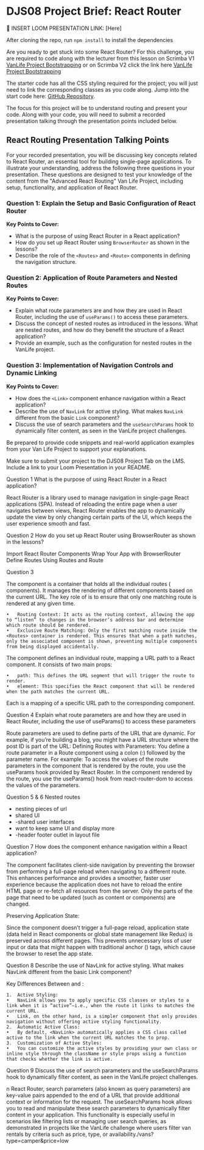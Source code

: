 # DJS08 Project Brief: React Router 

🎥 INSERT LOOM PRESENTATION LINK: [Here]

After cloning the repo, run `npm install` to install the dependencies 

Are you ready to get stuck into some React Router? For this challenge, you are required to code along with the lecturer from this lesson on Scrimba V1 [VanLife Project Bootstrapping](https://v1.scrimba.com/learn/react/introduction-to-react-router-6-coafa4877a450245212825034) or on Scrimba V2 click the link here [VanLife Project Bootstrapping](https://v2.scrimba.com/advanced-react-c02h/~02d)

The starter code has all the CSS styling required for the project; you will just need to link the corresponding classes as you code along. Jump into the start code here: [GitHub Repository](https://github.com/CodeSpace-Academy/StudentNo_Classcode_Group_Name-Surname_DJS08/tree/main).

The focus for this project will be to understand routing and present your code. Along with your code, you will need to submit a recorded presentation talking through the presentation points included below.

## React Routing Presentation Talking Points

For your recorded presentation, you will be discussing key concepts related to React Router, an essential tool for building single-page applications. To illustrate your understanding, address the following three questions in your presentation. These questions are designed to test your knowledge of the content from the "Advanced React Routing" Van Life Project, including setup, functionality, and application of React Router.

### Question 1: Explain the Setup and Basic Configuration of React Router

**Key Points to Cover:**
- What is the purpose of using React Router in a React application?
- How do you set up React Router using `BrowserRouter` as shown in the lessons?
- Describe the role of the `<Routes>` and `<Route>` components in defining the navigation structure.

### Question 2: Application of Route Parameters and Nested Routes

**Key Points to Cover:**
- Explain what route parameters are and how they are used in React Router, including the use of `useParams()` to access these parameters.
- Discuss the concept of nested routes as introduced in the lessons. What are nested routes, and how do they benefit the structure of a React application?
- Provide an example, such as the configuration for nested routes in the VanLife project.

### Question 3: Implementation of Navigation Controls and Dynamic Linking

**Key Points to Cover:**
- How does the `<Link>` component enhance navigation within a React application?
- Describe the use of `NavLink` for active styling. What makes `NavLink` different from the basic `Link` component?
- Discuss the use of search parameters and the `useSearchParams` hook to dynamically filter content, as seen in the VanLife project challenges.

Be prepared to provide code snippets and real-world application examples from your Van Life Project to support your explanations.

Make sure to submit your project to the DJS08 Project Tab on the LMS. Include a link to your Loom Presentation in your README.







Question 1  What is the purpose of using React Router in a React application?

React Router is a library used to manage navigation in single-page React applications (SPA). 
Instead of reloading the entire page when a user navigates between views, React Router enables the app to dynamically update the view by only changing certain parts of the UI, which keeps the user experience smooth and fast. 



Question 2   How do you set up React Router using BrowserRouter as shown in the lessons?

Import React Router Components
Wrap Your App with BrowserRouter
Define Routes Using Routes and Route

Question 3 

The <Routes> component is a container that holds all the individual routes (<Route> components). It manages the rendering of different components based on the current URL. The key role of <Routes> is to ensure that only one matching route is rendered at any given time.

	•	Routing Context: It acts as the routing context, allowing the app to “listen” to changes in the browser’s address bar and determine which route should be rendered.
	•	Exclusive Route Matching: Only the first matching route inside the <Routes> container is rendered. This ensures that when a path matches, only the associated component is shown, preventing multiple components from being displayed accidentally.

The <Route> component defines an individual route, mapping a URL path to a React component. It consists of two main props:

	•	path: This defines the URL segment that will trigger the route to render.
	•	element: This specifies the React component that will be rendered when the path matches the current URL.

Each <Route> is a mapping of a specific URL path to the corresponding component.



Question 4 Explain what route parameters are and how they are used in React Router, including the use of useParams() to access these parameters


Route parameters are used to define parts of the URL that are dynamic. For example, if you’re building a blog, you might have a URL structure where the post ID is part of the URL:
Defining Routes with Parameters:
You define a route parameter in a Route component using a colon (:) followed by the parameter name. For example:
To access the values of the route parameters in the component that is rendered by the route, you use the useParams hook provided by React Router.
In the component rendered by the route, you use the useParams() hook from react-router-dom to access the values of the parameters.


Question 5 & 6 Nested routes
- nesting pieces of url
- shared UI
- -shared user interfaces
- want to keep same UI and display more
- -header footer outlet in layout file 


Question 7 How does the <Link> component enhance navigation within a React application?


The <Link> component facilitates client-side navigation by preventing the browser from performing a full-page reload when navigating to a different route. This enhances performance and provides a smoother, faster user experience because the application does not have to reload the entire HTML page or re-fetch all resources from the server. Only the parts of the page that need to be updated (such as content or components) are changed.

Preserving Application State:

Since the <Link> component doesn’t trigger a full-page reload, application state (data held in React components or global state management like Redux) is preserved across different pages. This prevents unnecessary loss of user input or data that might happen with traditional anchor (<a>) tags, which cause the browser to reset the app state.


Question 8 Describe the use of NavLink for active styling. What makes NavLink different from the basic Link component?

Key Differences Between <NavLink> and <Link>:

	1.	Active Styling:
	•	NavLink allows you to apply specific CSS classes or styles to a link when it is “active”—i.e., when the route it links to matches the current URL.
	•	Link, on the other hand, is a simpler component that only provides navigation without offering active styling functionality.
	2.	Automatic Active Class:
	•	By default, <NavLink> automatically applies a CSS class called active to the link when the current URL matches the to prop.
	3.	Customization of Active Styles:
	•	You can customize the active styles by providing your own class or inline style through the className or style props using a function that checks whether the link is active.

Question 9 Discuss the use of search parameters and the useSearchParams hook to dynamically filter content, as seen in the VanLife project challenges.

n React Router, search parameters (also known as query parameters) are key-value pairs appended to the end of a URL that provide additional context or information for the request. The useSearchParams hook allows you to read and manipulate these search parameters to dynamically filter content in your application. This functionality is especially useful in scenarios like filtering lists or managing user search queries, as demonstrated in projects like the VanLife challenge where users filter van rentals by criteria such as price, type, or availability./vans?type=camper&price=low